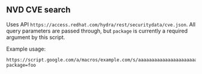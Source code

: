 ## NVD CVE search

Uses API `https://access.redhat.com/hydra/rest/securitydata/cve.json`. All query parameters are passed through, but `package` is currently a required argument by this script.

Example usage:
```
https://script.google.com/a/macros/example.com/s/aaaaaaaaaaaaaaaaaaaaaaaaaaaaaaaaaaaaaaaaaaaaaaaaaaaaaaaaaaaaaaaaaaaaaaaa/exec?package=foo
```
